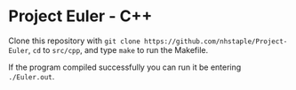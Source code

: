 
# Project Euler - C++ #

Clone this repository with `git clone https://github.com/nhstaple/Project-Euler`, `cd` to `src/cpp`, and type `make` to run the Makefile.

If the program compiled successfully you can run it be entering `./Euler.out`.

